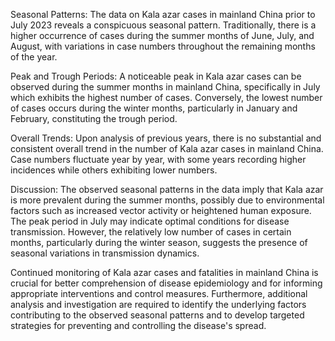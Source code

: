 Seasonal Patterns: The data on Kala azar cases in mainland China prior to July 2023 reveals a conspicuous seasonal pattern. Traditionally, there is a higher occurrence of cases during the summer months of June, July, and August, with variations in case numbers throughout the remaining months of the year.

Peak and Trough Periods: A noticeable peak in Kala azar cases can be observed during the summer months in mainland China, specifically in July which exhibits the highest number of cases. Conversely, the lowest number of cases occurs during the winter months, particularly in January and February, constituting the trough period.

Overall Trends: Upon analysis of previous years, there is no substantial and consistent overall trend in the number of Kala azar cases in mainland China. Case numbers fluctuate year by year, with some years recording higher incidences while others exhibiting lower numbers.

Discussion: The observed seasonal patterns in the data imply that Kala azar is more prevalent during the summer months, possibly due to environmental factors such as increased vector activity or heightened human exposure. The peak period in July may indicate optimal conditions for disease transmission. However, the relatively low number of cases in certain months, particularly during the winter season, suggests the presence of seasonal variations in transmission dynamics.

Continued monitoring of Kala azar cases and fatalities in mainland China is crucial for better comprehension of disease epidemiology and for informing appropriate interventions and control measures. Furthermore, additional analysis and investigation are required to identify the underlying factors contributing to the observed seasonal patterns and to develop targeted strategies for preventing and controlling the disease's spread.